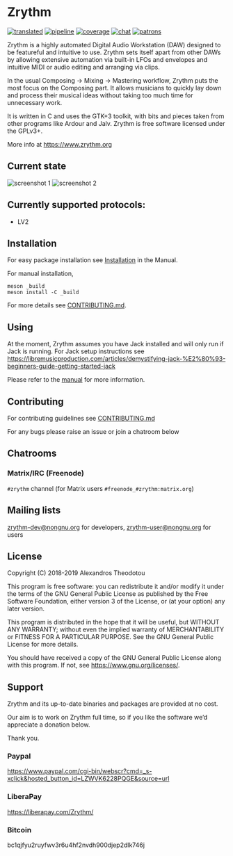 Zrythm
======

[![translated](https://translate.zrythm.org/widgets/zrythm/-/zrythm/svg-badge.svg "Translated")](https://translate.zrythm.org/projects/zrythm/zrythm/)
[![pipeline](https://git.zrythm.org/zrythm/zrythm/badges/master/pipeline.svg "Pipeline")](https://git.zrythm.org/zrythm/zrythm/pipelines)
[![coverage](https://git.zrythm.org/zrythm/zrythm/badges/master/coverage.svg "Test Coverage")](https://git.zrythm.org/zrythm/zrythm)
[![chat](https://git.zrythm.org/zrythm/zrythm/raw/master/data/chat-matrix.svg?inline=false "Chat on Matrix")](https://riot.im/app/#/room/#freenode_#zrythm:matrix.org?action=chat)
[![patrons](http://img.shields.io/liberapay/patrons/Zrythm.svg?logo=liberapay "LiberaPay Patrons")](https://liberapay.com/Zrythm)

Zrythm is a highly automated Digital Audio Workstation (DAW) designed to be featureful and intuitive to use. Zrythm sets itself apart from other DAWs by allowing extensive automation via built-in LFOs and envelopes and intuitive MIDI or audio editing and arranging via clips.

In the usual Composing -> Mixing -> Mastering workflow, Zrythm puts the most focus on the Composing part. It allows musicians to quickly lay down and process their musical ideas without taking too much time for unnecessary work.

It is written in C and uses the GTK+3 toolkit, with bits and pieces taken from other programs like Ardour and Jalv. Zrythm is free software licensed under the GPLv3+.

More info at https://www.zrythm.org

## Current state
![screenshot 1](https://www.zrythm.org/static/images/may_28_2019.png)
![screenshot 2](https://www.zrythm.org/static/images/may_28_2019_2.png)

## Currently supported protocols:
- LV2

## Installation
For easy package installation see [Installation](https://manual.zrythm.org/en/configuration/installation/intro.html) in the Manual.

For manual installation,

    meson _build
    meson install -C _build

For more details see [CONTRIBUTING.md](CONTRIBUTING.md).

## Using
At the moment, Zrythm assumes you have Jack installed and will only run if Jack is running. For Jack setup instructions see https://libremusicproduction.com/articles/demystifying-jack-%E2%80%93-beginners-guide-getting-started-jack

Please refer to the [manual](https://manual.zrythm.org) for more information.

## Contributing
For contributing guidelines see [CONTRIBUTING.md](CONTRIBUTING.md)

For any bugs please raise an issue or join a chatroom below

## Chatrooms
### Matrix/IRC (Freenode)
`#zrythm` channel (for Matrix users `#freenode_#zrythm:matrix.org`)

## Mailing lists
zrythm-dev@nongnu.org for developers, zrythm-user@nongnu.org for users

## License
Copyright (C) 2018-2019  Alexandros Theodotou

This program is free software: you can redistribute it and/or modify
it under the terms of the GNU General Public License as published by
the Free Software Foundation, either version 3 of the License, or
(at your option) any later version.

This program is distributed in the hope that it will be useful,
but WITHOUT ANY WARRANTY; without even the implied warranty of
MERCHANTABILITY or FITNESS FOR A PARTICULAR PURPOSE.  See the
GNU General Public License for more details.

You should have received a copy of the GNU General Public License
along with this program.  If not, see <https://www.gnu.org/licenses/>.

## Support
Zrythm and its up-to-date binaries and packages are provided at no cost.

Our aim is to work on Zrythm full time, so if you like the software we’d appreciate a donation below.

Thank you.

### Paypal
https://www.paypal.com/cgi-bin/webscr?cmd=_s-xclick&hosted_button_id=LZWVK6228PQGE&source=url
### LiberaPay
https://liberapay.com/Zrythm/
### Bitcoin
bc1qjfyu2ruyfwv3r6u4hf2nvdh900djep2dlk746j
